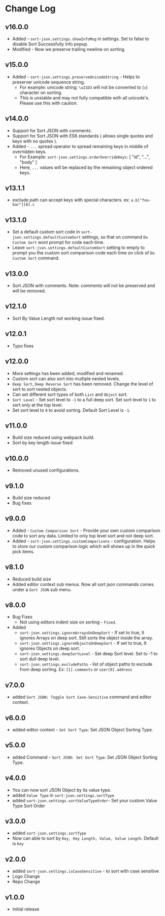 # Change Log

## v16.0.0

- Added - `sort-json.settings.showInfoMsg` in settings. Set to false to disable Sort Successfully info popup.
- Modified - Now we preserve trailing newline on sorting.

## v15.0.0

- Added - `sort-json.settings.preserveUnicodeString` - Helps to preserver unicode sequence string.
  - For example:  unicode string: `\u21D3` will not be converted to (`↧`) character on sorting.
  - This is unstable and may not fully compatible with all unicode's. Please use this with caution.
  
## v14.0.0

- Support for Sort JSON with comments. 
- Support for Sort JSON with ES6 standards ( allows single quotes and keys with no quotes ). 
- Added - `...` spread operator to spread remaining keys in middle of overridden keys.
  - For Example:  `sort-json.settings.orderOverrideKeys`: [ "id", "...", "body" ]
  - Here, `...` values will be replaced by the remaining object ordered keys.

## v13.1.1

- exclude path can accept keys with special characters. ex: `a.b["foo-bar"][0].c`

## v13.1.0

- Set a default custom sort code in `sort-json.settings.defaultCustomSort` settings, so that on command `Do Custom Sort` wont prompt for code each time.
- Leave `sort-json.settings.defaultCustomSort` setting to empty to prompt you the custom sort comparison code each time on click of `Do Custom Sort` command.

## v13.0.0

- Sort JSON with comments. Note: comments will not be preserved and will be removed.

## v12.1.0

- Sort By Value Length not working issue fixed.

## v12.0.1

- Typo fixes

## v12.0.0

- More settings has been added, modified and renamed.
- Custom sort can also sort into multiple nested levels.
- `Deep Sort`, `Deep Reverse Sort` has been removed. Change the level of sort to sort nested objects.
- Can set different sort types of both `List` and `Object` sort.
- `Sort Level` - Set sort level to `-1` to a full deep sort. Set sort level to `1` to sort only at the top level. 
- Set sort level to `0` to avoid sorting. Default Sort Level is `-1`.
  
## v11.0.0

- Build size reduced using webpack build.
- Sort by key length issue fixed
  
## v10.0.0

- Removed unused configurations.
  
## v9.1.0

- Build size reduced
- Bug fixes
  
## v9.0.0

- Added - `Custom Comparison Sort` - Provide your own custom comparison code to sort any data. Limited to only top level sort and not deep sort.
- Added - `sort-json.settings.customComparisons` - configuration. Helps to store our custom comparison logic which will shows up in the quick pick items.

## v8.1.0

 - Reduced build size
 - Added editor context sub menus. Now all sort json commands comes under a `Sort JSON` sub menu.

## v8.0.0

- Bug Fixes
  - Not using editors indent size on sorting - `Fixed`.
- Added
  - `sort-json.settings.ignoreArraysOnDeepSort` - If set to true, It ignores Arrays on deep sort. Still sorts the object inside the array.
  - `sort-json.settings.ignoreObjectsOnDeepSort` - If set to true, It ignores Objects on deep sort.
  - `sort-json.settings.deepSortLevel` - Set deep Sort level. Set to -1 to sort dull deep level.
  - `sort-json.settings.excludePaths` - list of object paths to exclude from deep sorting. Ex: `[1].comments` or `user[0].address`

## v7.0.0

- added `Sort JSON: Toggle Sort Case-Sensitive` command and editor context.

## v6.0.0

- added editor context - `Set Sort Type`: Set JSON Object Sorting Type.

## v5.0.0

- added Command - `Sort JSON: Set Sort Type`: Set JSON Object Sorting Type.

## v4.0.0

- You can now sort JSON Object by its value type.
- added `Value Type` in `sort-json.settings.sortType`
- added `sort-json.settings.sortValueTypeOrder`- Set your custom Value Type Sort Order

## v3.0.0

- added `sort-json.settings.sortType`
- Now can able to sort by `Key, Key Length, Value, Value Length`. Default is `Key`

## v2.0.0

- added `sort-json.settings.isCaseSensitive` - to sort with case sensitive
- Logo Change
- Repo Change

## v1.0.0

- Initial release
